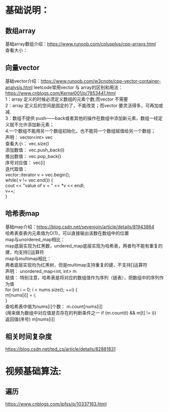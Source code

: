 # 基础说明：  
## 数组array
基础array数组介绍：https://www.runoob.com/cplusplus/cpp-arrays.html   
查看大小： 
## 向量vector   
基础vector介绍：https://www.runoob.com/w3cnote/cpp-vector-container-analysis.html
leetcode常用vector 与 array的区别和用法： https://www.cnblogs.com/Kernel001/p/7853441.html   
1：array 定义的时候必须定义数组的元素个数;而vector 不需要   
2：array 定义后的空间是固定的了，不能改变；而vector 要灵活得多，可再加或减.     
3：数组不提供 push——back或者其他的操作在数组中添加新元素，数组一经定义就不允许添加新元素；    
4.一个数组不能用另一个数组初始化，也不能将一个数组赋值给另一个数组；    
声明：    vector\<int\> vec   
查看大小： vec.size()   
添加数值： vec.push_back(i)   
推出数值： vec.pop_back()    
序号对应值： vec[i]   
迭代取值：   
   vector<int>::iterator v = vec.begin();   
   while( v != vec.end()) {   
      cout << "value of v = " << *v << endl;   
      v++;   
   }    
## 哈希表map 
基础map介绍：https://blog.csdn.net/sevenjoin/article/details/81943864           
哈希表查表内元素值为O(1)，可以直接输出该数在数组中的位置           
map与unordered_map相比：          
   map底层实现为红黑数，undered_map底层实现为哈希表，两者均不能有重复的建，均支持[]运算符           
   map与multimap相比：        
   两者底层实现均为红黑树，但是multimap支持重复的键，不支持[]运算符            
声明： unordered_map\<int, int\> m        
赋值： 特别注意，哈希表是将对应的数组值作为序列（链表），把数组中的序列作为值         
           for (int i = 0; i < nums.size(); ++i) {         
            m[nums[i]] = i;        
        }          
查哈希表中值为nums[i]个数： m.count[nums[i]]          
                          (用来做为数组中对应值是否存在的判断条件之一   if (m.count(t) && m[t] != i))         
返回值(序号) m[nums[i]]     
                                          
## 相关时间复杂度
https://blog.csdn.net/ted_cs/article/details/82881831
 

# 视频基础算法:

## 遍历
https://www.cnblogs.com/jpfss/p/10337163.html

